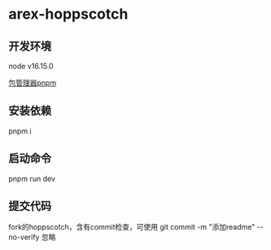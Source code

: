# arex-hoppscotch

## 开发环境

node v16.15.0

[包管理器pnpm](https://pnpm.io/)

## 安装依赖
pnpm i

## 启动命令

pnpm run dev

## 提交代码

fork的hoppscotch，含有commit检查，可使用 git commit -m "添加readme" --no-verify 忽略
